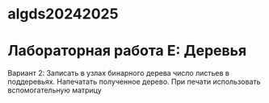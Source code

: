 # algds20242025
# Лабораторная работа E: Деревья
Вариант 2:
Записать в узлах бинарного дерева число листьев в поддеревьях. Напечатать полученное дерево. При печати
использовать вспомогательную матрицу